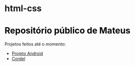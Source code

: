 # html-css
 <h1 style="color: black">Repositório público de Mateus</h1>
<p>Projetos feitos até o momento:</p>
<ul>
<li>
<a href="https://teus-07.github.io/html-css/Desafios/DESAFIO10/android.html" target="_blank">Projeto Android</a>
</li>
<li>
<a href="https://teus-07.github.io/html-css/Desafios/Cordel/">Cordel</a>
</li>

</ul>